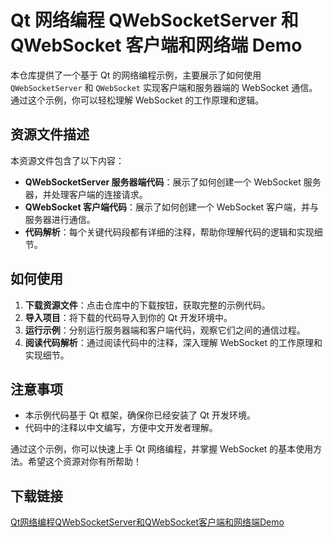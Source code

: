 # Qt 网络编程 QWebSocketServer 和 QWebSocket 客户端和网络端 Demo

本仓库提供了一个基于 Qt 的网络编程示例，主要展示了如何使用 `QWebSocketServer` 和 `QWebSocket` 实现客户端和服务器端的 WebSocket 通信。通过这个示例，你可以轻松理解 WebSocket 的工作原理和逻辑。

## 资源文件描述

本资源文件包含了以下内容：

- **QWebSocketServer 服务器端代码**：展示了如何创建一个 WebSocket 服务器，并处理客户端的连接请求。
- **QWebSocket 客户端代码**：展示了如何创建一个 WebSocket 客户端，并与服务器进行通信。
- **代码解析**：每个关键代码段都有详细的注释，帮助你理解代码的逻辑和实现细节。

## 如何使用

1. **下载资源文件**：点击仓库中的下载按钮，获取完整的示例代码。
2. **导入项目**：将下载的代码导入到你的 Qt 开发环境中。
3. **运行示例**：分别运行服务器端和客户端代码，观察它们之间的通信过程。
4. **阅读代码解析**：通过阅读代码中的注释，深入理解 WebSocket 的工作原理和实现细节。

## 注意事项

- 本示例代码基于 Qt 框架，确保你已经安装了 Qt 开发环境。
- 代码中的注释以中文编写，方便中文开发者理解。

通过这个示例，你可以快速上手 Qt 网络编程，并掌握 WebSocket 的基本使用方法。希望这个资源对你有所帮助！

## 下载链接

[Qt网络编程QWebSocketServer和QWebSocket客户端和网络端Demo](https://pan.quark.cn/s/95db1cec7aae)